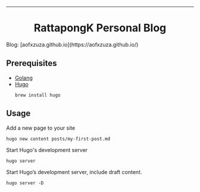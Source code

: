 
---

<div align="center">
<h1>RattapongK Personal Blog</h1>
</div>
Blog: [aofxzuza.github.io](https://aofxzuza.github.io/)

## Prerequisites
- [Golang](https://go.dev/dl/)
- [Hugo](https://gohugo.io/installation/)
    ```shell
    brew install hugo
    ```

## Usage
Add a new page to your site 
```shell
hugo new content posts/my-first-post.md
```

Start Hugo's development server
```shell
hugo server
```

Start Hugo’s development server, include draft content.
```shell
hugo server -D
```

